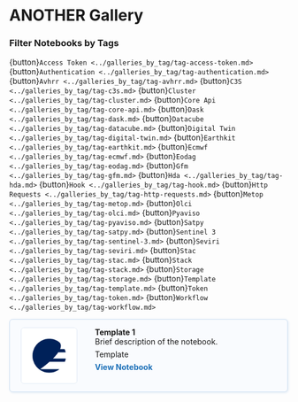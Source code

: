 # ANOTHER Gallery

### Filter Notebooks by Tags

{button}`Access Token <../galleries_by_tag/tag-access-token.md>`
{button}`Authentication <../galleries_by_tag/tag-authentication.md>`
{button}`Avhrr <../galleries_by_tag/tag-avhrr.md>`
{button}`C3S <../galleries_by_tag/tag-c3s.md>`
{button}`Cluster <../galleries_by_tag/tag-cluster.md>`
{button}`Core Api <../galleries_by_tag/tag-core-api.md>`
{button}`Dask <../galleries_by_tag/tag-dask.md>`
{button}`Datacube <../galleries_by_tag/tag-datacube.md>`
{button}`Digital Twin <../galleries_by_tag/tag-digital-twin.md>`
{button}`Earthkit <../galleries_by_tag/tag-earthkit.md>`
{button}`Ecmwf <../galleries_by_tag/tag-ecmwf.md>`
{button}`Eodag <../galleries_by_tag/tag-eodag.md>`
{button}`Gfm <../galleries_by_tag/tag-gfm.md>`
{button}`Hda <../galleries_by_tag/tag-hda.md>`
{button}`Hook <../galleries_by_tag/tag-hook.md>`
{button}`Http Requests <../galleries_by_tag/tag-http-requests.md>`
{button}`Metop <../galleries_by_tag/tag-metop.md>`
{button}`Olci <../galleries_by_tag/tag-olci.md>`
{button}`Pyaviso <../galleries_by_tag/tag-pyaviso.md>`
{button}`Satpy <../galleries_by_tag/tag-satpy.md>`
{button}`Sentinel 3 <../galleries_by_tag/tag-sentinel-3.md>`
{button}`Seviri <../galleries_by_tag/tag-seviri.md>`
{button}`Stac <../galleries_by_tag/tag-stac.md>`
{button}`Stack <../galleries_by_tag/tag-stack.md>`
{button}`Storage <../galleries_by_tag/tag-storage.md>`
{button}`Template <../galleries_by_tag/tag-template.md>`
{button}`Token <../galleries_by_tag/tag-token.md>`
{button}`Workflow <../galleries_by_tag/tag-workflow.md>`

<div style="display: flex; flex-direction: column; gap: 20px; max-width: 800px;">
<div class="notebook-card" data-tags="Template" style="display: flex; align-items: flex-start; border: 1px solid #cddff1; border-radius: 6px; padding: 14px 20px; background-color: #f9fbfe; box-shadow: 1px 1px 4px #dfeaf5;">
  <div style="width: 100px; height: 100px; flex-shrink: 0; display: flex; align-items: center; justify-content: center; background-color: #fff; border: 1px solid #e0eaf5; border-radius: 6px; overflow: hidden; margin-right: 32px;">
    <img src="../img/EUMETSAT_TEST.png" alt="Notebook Thumbnail" style="max-width: 100%; max-height: 100%; object-fit: contain;">
  </div>
  <div style="flex: 1;">
    <strong>Template 1</strong><br>
    Brief description of the notebook.
    <div style="margin: 6px 0;">
      <span class="tag">Template</span>
    </div>
    <a href="../production/ANOTHER/notebooks/template.ipynb" style="text-decoration: none; color: #1d70b8; font-weight: bold;">View Notebook</a>
  </div>
</div>
</div>